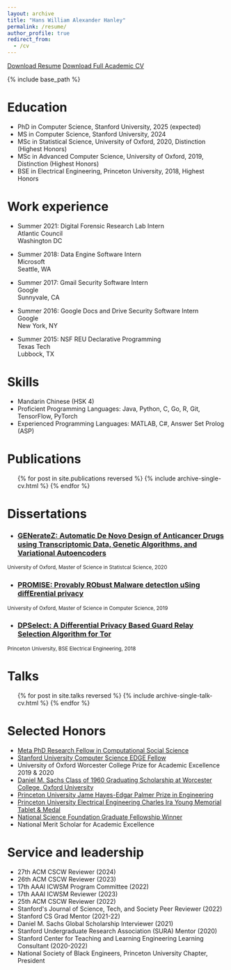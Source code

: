```yaml
---
layout: archive
title: "Hans William Alexander Hanley"
permalink: /resume/
author_profile: true
redirect_from:
  - /cv
---
```

[Download Resume](https://www.hanshanley.com/files/HansWAHanley_Resume.pdf)
[Download Full Academic CV](https://www.hanshanley.com/files/Hans_WA_Hanley_CV.pdf)

{% include base_path %}

Education
======
* PhD in Computer Science, Stanford University, 2025 (expected)
* MS   in Computer Science, Stanford University, 2024
* MSc in Statistical Science, University of Oxford, 2020, Distinction (Highest Honors)
* MSc in Advanced Computer Science, University of Oxford, 2019, Distinction (Highest Honors)
* BSE in Electrical Engineering,  Princeton University, 2018, Highest Honors

Work experience
======
* Summer 2021: Digital Forensic Research Lab Intern\
Atlantic Council\
Washington DC

* Summer 2018: Data Engine Software Intern\
Microsoft\
Seattle, WA

* Summer 2017: Gmail Security Software Intern\
Google\
Sunnyvale, CA

* Summer 2016: Google Docs and Drive Security Software Intern\
Google\
New York, NY

* Summer 2015: NSF REU Declarative Programming\
Texas Tech\
Lubbock, TX
  
Skills
======
* Mandarin Chinese (HSK 4)
* Proficient Programming Languages: Java, Python, C, Go, R, Git, TensorFlow, PyTorch
* Experienced Programming Languages: MATLAB, C#, Answer Set Prolog (ASP)

Publications
======
  <ul>{% for post in site.publications reversed %}
    {% include archive-single-cv.html %}
  {% endfor %}</ul>
  
Dissertations
======
* <h3 class="archive__item-title" itemprop="headline"><a href="https://www.hanshanley.com/files/generatez_dissertation.pdf">GENerateZ: Automatic De Novo Design of Anticancer Drugs using Transcriptomic Data, Genetic Algorithms, and Variational Autoencoders</a></h3>
<small>University of Oxford, Master of Science in Statistcal Science, 2020</small>

* <h3 class="archive__item-title" itemprop="headline"><a href="https://www.hanshanley.com/files/dpnetwork.pdf">PROMISE: Provably RObust Malware detectIon uSing diffErential privacy</a></h3>
<small>University of Oxford, Master of Science in Computer Science, 2019</small>

* <h3 class="archive__item-title" itemprop="headline"><a href="https://www.hanshanley.com/files/DPSelect.pdf">DPSelect: A Differential Privacy Based Guard Relay Selection Algorithm for Tor</a></h3>
<small>Princeton University, BSE Electrical Engineering, 2018</small>

Talks
======
  <ul>{% for post in site.talks reversed %}
    {% include archive-single-talk-cv.html %}
  {% endfor %}</ul>
  
Selected Honors
======
* [Meta PhD Research Fellow in Computational Social Science](https://research.facebook.com/fellows/hanley-hans-william-alexander/)
* [Stanford University Computer Science EDGE Fellow](https://vpge.stanford.edu/fellowships-funding/current-vpge-fellows/all-2020)
* University of Oxford Worcester College Prize for Academic Excellence 2019 & 2020
* [Daniel M. Sachs Class of 1960 Graduating Scholarship at Worcester College, Oxford University](https://www.princeton.edu/news/2017/12/11/princeton-seniors-hanley-and-silver-oxford-graduate-student-barnett-named-sachs)
* [Princeton University Jame Hayes-Edgar Palmer Prize in Engineering](https://engineering.princeton.edu/news/2018/06/05/class-day-awards-celebrate-graduates-contributions-research-and-service)
* [Princeton University Electrical Engineering Charles Ira Young Memorial Tablet & Medal](https://ece.princeton.edu/news/undergraduates-honored-class-day-2018)
* [National Science Foundation Graduate Fellowship Winner](https://ece.princeton.edu/news/seven-current-and-former-students-awarded-nsf-graduate-research-fellowships)
* National Merit Scholar for Academic Excellence
  
Service and leadership
======
* 27th ACM CSCW Reviewer (2024)
* 26th ACM CSCW Reviewer (2023)
* 17th AAAI ICWSM Program Committee (2022)
* 17th AAAI ICWSM Reviewer (2023)
* 25th ACM CSCW Reviewer (2022)
* Stanford's Journal of Science, Tech, and Society Peer Reviewer (2022)
* Stanford CS Grad Mentor (2021-22)
* Daniel M. Sachs Global Scholarship Interviewer (2021)
* Stanford Undergraduate Research Association (SURA) Mentor (2020)
* Stanford Center for Teaching and Learning Engineering Learning Consultant (2020-2022)
* National Society of Black Engineers, Princeton University Chapter, President 
